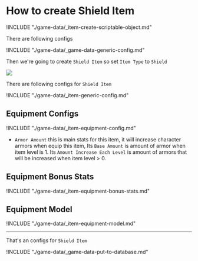 # How to create Shield Item

!INCLUDE "./game-data/_item-create-scriptable-object.md"

There are following configs

!INCLUDE "./game-data/_game-data-generic-config.md"

Then we're going to create `Shield Item` so set `Item Type` to `Shield`

![](../images/items/003-4.png)

There are following configs for `Shield Item`

!INCLUDE "./game-data/_item-generic-config.md"

## Equipment Configs

!INCLUDE "./game-data/_item-equipment-config.md"

- `Armor Amount` this is main stats for this item, it will increase character armors when equip this item, Its `Base Amount` is amount of armor when item level is 1. Its `Amount Increase Each Level` is amount of armors that will be increased when item level > 0.

## Equipment Bonus Stats

!INCLUDE "./game-data/_item-equipment-bonus-stats.md"

## Equipment Model

!INCLUDE "./game-data/_item-equipment-model.md"

* * *

That's an configs for `Shield Item`

!INCLUDE "./game-data/_game-data-put-to-database.md"